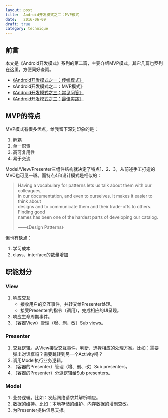 ```yaml
---
layout: post
title:  Android开发模式之二：MVP模式
date:   2016-06-09
draft: true
category: technique
---
```


## 前言


本文是《Android开发模式》系列的第二篇，主要介绍MVP模式。其它几篇也罗列在这里，方便同好查阅。

* [《Android开发模式之一：传统模式》](http://localhost:1313/technique/2016-06-09-Android%E5%BC%80%E5%8F%91%E6%A8%A1%E5%BC%8F%E4%B9%8B%E4%B8%80%E)
* 《Android开发模式之二：MVP模式》
* [《Android开发模式之三：常见问答》](http://localhost:1313/technique/2016-06-09-Android%E5%BC%80%E5%8F%91%E6%A8%A1%E5%BC%8F%E4%B9%8B%E4%B8%80%EF%BC%9A%E4%BC%A0%E7%BB%9F%E6%A8%A1%E5%BC%8F/)
* [《Android开发模式之三：最佳实践》](http://localhost:1313/technique/2016-06-09-Android%E5%BC%80%E5%8F%91%E6%A8%A1%E5%BC%8F%E4%B9%8B%E4%B8%80%EF%BC%9A%E4%BC%A0%E7%BB%9F%E6%A8%A1%E5%BC%8F/)

## MVP的特点

MVP模式有很多优点，给我留下深刻印象的是：

1. 解耦
2. 单一职责
3. 高可复用性
4. 易于交流

Model/View/Presenter三组件结构就决定了特点1、2、3，从前述手工打造的MVC也可见一斑。而特点4和设计模式是相似的：

> Having a vocabulary for patterns lets us talk about them with our colleagues,  
> in our documentation, and even to ourselves. It makes it easier to think about  
> designs and to communicate them and their trade-offs to others. Finding good  
> names has been one of the hardest parts of developing our catalog.
>
> ——《Design Patterns》

但也有缺点：

1. 学习成本
2. class、interface的数量增加

## 职能划分

### View

1. 响应交互
    - 接收用户的交互事件，并转交给Presenter处理。
    - 接受Presenter的指令（调用），完成相应的UI呈现。
2. 响应生命周期事件。
3. （容器View）管理（增、删、改）Sub views。

### Presenter

1. 交互逻辑。从View接受交互事件，判断、选择相应的处理方案。比如：需要弹出对话框吗？需要跳转到另一个Activity吗？
2. 调用Model执行业务逻辑。
3. （容器的Presenter）管理（增、删、改）Sub presenters。
4. （容器的Presenter）分派逻辑给Sub presenters。

### Model

1. 业务逻辑。比如：发起网络请求并解析响应。
2. 数据的维持。比如：本地存储的维护、内存数据的增删查改。
3. 为Presenter提供信息支撑。

